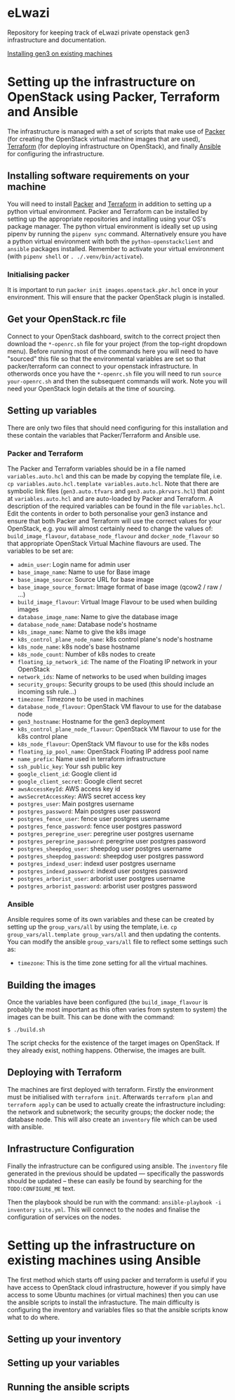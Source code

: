 # eLwazi
Repository for keeping track of eLwazi private openstack gen3 infrastructure and
documentation.

[Installing gen3 on existing machines](#setting-up-the-infrastructure-on-existing-machines-using-ansible)

# Setting up the infrastructure on OpenStack using Packer, Terraform and Ansible
The infrastructure is managed with a set of scripts that make use of
[Packer](https://www.packer.io/) (for creating the OpenStack virtual machine images
that are used), [Terraform](https://www.terraform.io/) (for deploying  infrastructure
on OpenStack), and finally [Ansible](https://www.ansible.com/) for configuring the
infrastructure.

## Installing software requirements on your machine
You will need to install [Packer](https://learn.hashicorp.com/tutorials/packer/get-started-install-cli)
and [Terraform](https://learn.hashicorp.com/tutorials/terraform/install-cli) in
addition to setting up a python virtual environment. Packer and Terraform can be
installed by setting up the appropriate repositories and installing using your OS's
package manager. The python virtual environment is ideally set up using pipenv by
running the `pipenv sync` command. Alternatively ensure you have a python virtual
environment with both the `python-openstackclient` and `ansible` packages installed.
Remember to activate your virtual environment (with `pipenv shell` or `. ./.venv/bin/activate`).

### Initialising packer
It is important to run `packer init images.openstack.pkr.hcl` once in your environment. This
will ensure that the packer OpenStack plugin is installed.

## Get your OpenStack.rc file
Connect to your OpenStack dashboard, switch to the correct project then download the
`*-openrc.sh` file for your project (from the top-right dropdown menu). Before running most
of the commands here you will need to have "sourced" this file so that the environmental
variables are set so that packer/terraform can connect to your openstack infrastructure.
In otherwords once you have the `*-openrc.sh` file you will need to run
`source your-openrc.sh` and then the subsequent commands will work. Note you will need
your OpenStack login details at the time of sourcing.

## Setting up variables
There are only two files that should need configuring for this installation and these
contain the variables that Packer/Terraform and Ansible use.

### Packer and Terraform
The Packer and Terraform variables should be in a file named `variables.auto.hcl` and this
can be made by copying the template file, i.e. `cp variables.auto.hcl.template variables.auto.hcl`.
Note that there are symbolic link files (`gen3.auto.tfvars` and
`gen3.auto.pkrvars.hcl`) that point at `variables.auto.hcl` and are auto-loaded by Packer
and Terraform. A description of the required variables can be found in the file `variables.hcl`.
Edit the contents in order to both personalise your gen3 instance and ensure that both
Packer and Terraform will use the correct values for your OpenStack, e.g. you will almost
certainly need to change the values of: `build_image_flavour`, `database_node_flavour` and
`docker_node_flavour` so that appropriate OpenStack Virtual Machine flavours are used.
The variables to be set are:
* `admin_user`: Login name for admin user
* `base_image_name`: Name to use for Base image
* `base_image_source`: Source URL for base image
* `base_image_source_format`: Image format of base image (qcow2 / raw / …)
* `build_image_flavour`: Virtual Image Flavour to be used when building images
* `database_image_name`: Name to give the database image
* `database_node_name`: Database node's hostname
* `k8s_image_name`: Name to give the k8s image
* `k8s_control_plane_node_name`: k8s control plane's node's hostname
* `k8s_node_name`: k8s node's base hostname
* `k8s_node_count`: Number of k8s nodes to create
* `floating_ip_network_id`: The name of the Floating IP network in your OpenStack
* `network_ids`: Name of networks to be used when building images
* `security_groups`: Security groups to be used (this should include an incoming ssh rule…)
* `timezone`: Timezone to be used in machines
* `database_node_flavour`: OpenStack VM flavour to use for the database node
* `gen3_hostname`: Hostname for the gen3 deployment
* `k8s_control_plane_node_flavour`: OpenStack VM flavour to use for the k8s control plane
* `k8s_node_flavour`: OpenStack VM flavour to use for the k8s nodes
* `floating_ip_pool_name`: OpenStack Floating IP address pool name
* `name_prefix`: Name used in terraform infrastructure
* `ssh_public_key`: Your ssh public key
* `google_client_id`: Google client id
* `google_client_secret`: Google client secret
* `awsAccessKeyId`: AWS access key id
* `awsSecretAccessKey`: AWS secret access key
* `postgres_user`: Main postgres username
* `postgres_password`: Main postgres user password
* `postgres_fence_user`: fence user postgres username
* `postgres_fence_password`: fence user postgres password
* `postgres_peregrine_user`: peregrine user postgres username
* `postgres_peregrine_password`: peregrine user postgres password
* `postgres_sheepdog_user`: sheepdog user postgres username
* `postgres_sheepdog_password`: sheepdog user postgres password
* `postgres_indexd_user`: indexd user postgres username
* `postgres_indexd_password`: indexd user postgres password
* `postgres_arborist_user`: arborist user postgres username
* `postgres_arborist_password`: arborist user postgres password

### Ansible
Ansible requires some of its own variables and these can be created by setting up the
`group_vars/all` by using the template, i.e. `cp group_vars/all.template group_vars/all`
and then updating the contents.
You can modify the ansible `group_vars/all` file to reflect some settings such as:
* `timezone`: This is the time zone setting for all the virtual machines.

## Building the images
Once the variables have been configured (the `build_image_flavour` is probably the most
important as this often varies from system to system) the images can be built. This
can be done with the command:
```shell
$ ./build.sh
```
The script checks for the existence of the target images on OpenStack. If they already
exist, nothing happens. Otherwise, the images are built.

## Deploying with Terraform
The machines are first deployed with terraform. Firstly the environment must be
initialised with `terraform init`. Afterwards `terraform plan` and `terraform apply`
can be used to actually create the infrastructure including: the network and subnetwork;
the security groups; the docker node; the database node. This will also create an
`inventory` file which can be used with ansible.

## Infrastructure Configuration
Finally the infrastructure can be configured using ansible. The `inventory` file generated
in the previous should be updated — specifically the passwords should be updated – these can
easily be found by searching for the `TODO:CONFIGURE_ME` text.

Then the playbook should be run with the command: `ansible-playbook -i inventory site.yml`.
This will connect to the nodes and finalise the configuration of services on the nodes.

# Setting up the infrastructure on existing machines using Ansible
The first method which starts off using packer and terraform is useful if you have access
to OpenStack cloud infrastructure, however if you simply have access to some Ubuntu machines
(or virtual machines) then you can use the ansible scripts to install the infrastucture. The
main difficulty is configuring the inventory and variables files so that the ansible scripts
know what to do where.

## Setting up your inventory

## Setting up your variables

## Running the ansible scripts
